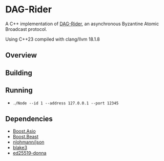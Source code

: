 # DAG-Rider

A C++ implementation of [DAG-Rider](https://arxiv.org/pdf/2102.08325), an asynchronous Byzantine Atomic Broadcast protocol.

Using C++23 compiled with clang/llvm 18.1.8

## Overview

## Building

## Running

- `./Node --id 1 --address 127.0.0.1 --port 12345`

## Dependencies

- [Boost.Asio](https://www.boost.org/doc/libs/1_85_0/doc/html/boost_asio.html)
- [Boost.Beast](https://www.boost.org/doc/libs/1_85_0/libs/beast/doc/html/index.html)
- [nlohmann/json](https://github.com/nlohmann/json)
- [blake3](https://github.com/BLAKE3-team/BLAKE3)
- [ed25519-donna](https://github.com/floodyberry/ed25519-donna/tree/master)
